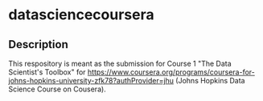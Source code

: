 # datasciencecoursera

## Description
This respository is meant as the submission for Course 1 "The Data Scientist's Toolbox" for <https://www.coursera.org/programs/coursera-for-johns-hopkins-university-zfk78?authProvider=jhu> (Johns Hopkins Data Science Course on Cousera). 